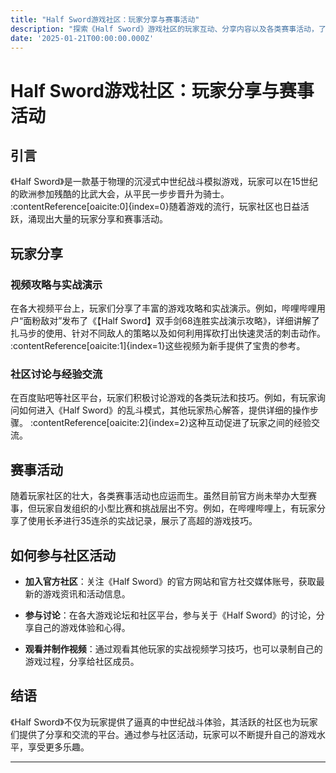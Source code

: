 ```yaml
---
title: "Half Sword游戏社区：玩家分享与赛事活动"
description: "探索《Half Sword》游戏社区的玩家互动、分享内容以及各类赛事活动，了解如何参与并提升游戏体验。"
date: '2025-01-21T00:00:00.000Z'
---
```


# Half Sword游戏社区：玩家分享与赛事活动

## 引言

《Half Sword》是一款基于物理的沉浸式中世纪战斗模拟游戏，玩家可以在15世纪的欧洲参加残酷的比武大会，从平民一步步晋升为骑士。 :contentReference[oaicite:0]{index=0}随着游戏的流行，玩家社区也日益活跃，涌现出大量的玩家分享和赛事活动。

## 玩家分享

### 视频攻略与实战演示

在各大视频平台上，玩家们分享了丰富的游戏攻略和实战演示。例如，哔哩哔哩用户“面粉敌对”发布了《【Half Sword】双手剑68连胜实战演示攻略》，详细讲解了扎马步的使用、针对不同敌人的策略以及如何利用挥砍打出快速灵活的刺击动作。 :contentReference[oaicite:1]{index=1}这些视频为新手提供了宝贵的参考。

### 社区讨论与经验交流

在百度贴吧等社区平台，玩家们积极讨论游戏的各类玩法和技巧。例如，有玩家询问如何进入《Half Sword》的乱斗模式，其他玩家热心解答，提供详细的操作步骤。 :contentReference[oaicite:2]{index=2}这种互动促进了玩家之间的经验交流。

## 赛事活动

随着玩家社区的壮大，各类赛事活动也应运而生。虽然目前官方尚未举办大型赛事，但玩家自发组织的小型比赛和挑战层出不穷。例如，在哔哩哔哩上，有玩家分享了使用长矛进行35连杀的实战记录，展示了高超的游戏技巧。

## 如何参与社区活动

- **加入官方社区**：关注《Half Sword》的官方网站和官方社交媒体账号，获取最新的游戏资讯和活动信息。

- **参与讨论**：在各大游戏论坛和社区平台，参与关于《Half Sword》的讨论，分享自己的游戏体验和心得。

- **观看并制作视频**：通过观看其他玩家的实战视频学习技巧，也可以录制自己的游戏过程，分享给社区成员。

## 结语

《Half Sword》不仅为玩家提供了逼真的中世纪战斗体验，其活跃的社区也为玩家们提供了分享和交流的平台。通过参与社区活动，玩家可以不断提升自己的游戏水平，享受更多乐趣。

---


